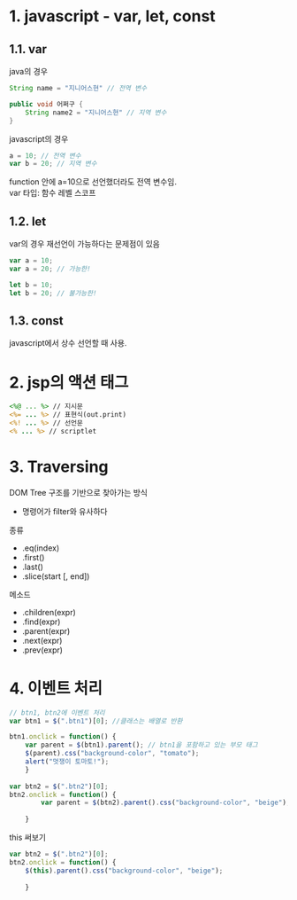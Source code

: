 # 1. javascript - var, let, const

## 1.1. var
java의 경우
```java
String name = "지니어스현" // 전역 변수

public void 어쩌구 {
    String name2 = "지니어스현" // 지역 변수
}
```
javascript의 경우
```javascript
a = 10; // 전역 변수
var b = 20; // 지역 변수 
```
function 안에 a=10으로 선언했더라도 전역 변수임.<br/>
var 타입: 함수 레벨 스코프 
## 1.2. let
var의 경우 재선언이 가능하다는 문제점이 있음
```javascript
var a = 10;
var a = 20; // 가능한!
```
```javascript
let b = 10;
let b = 20; // 불가능한!
```

## 1.3. const
javascript에서 상수 선언할 때 사용.

# 2. jsp의 액션 태그
```jsp
<%@ ... %> // 지시문
<%= ... %> // 표현식(out.print)
<%! ... %> // 선언문
<% ... %> // scriptlet
```

# 3. Traversing
DOM Tree 구조를 기반으로 찾아가는 방식
- 명령어가 filter와 유사하다

종류
- .eq(index)
- .first()
- .last()
- .slice(start [, end])

메소드
- .children(expr)
- .find(expr)
- .parent(expr)
- .next(expr)
- .prev(expr)

# 4. 이벤트 처리
```javascript
// btn1, btn2에 이벤트 처리 
var btn1 = $(".btn1")[0]; //클래스는 배열로 반환 

btn1.onclick = function() {
	var parent = $(btn1).parent(); // btn1을 포함하고 있는 부모 태그 
	$(parent).css("background-color", "tomato");
	alert("멋쟁이 토마토!");
	}
	
var btn2 = $(".btn2")[0];
btn2.onclick = function() {
		var parent = $(btn2).parent().css("background-color", "beige");
		
	}
```

this 써보기
```javascript
var btn2 = $(".btn2")[0];
btn2.onclick = function() {
    $(this).parent().css("background-color", "beige");
		
	}
```